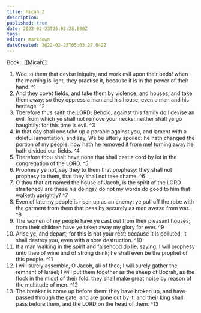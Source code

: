```yaml
---
title: Micah_2
description: 
published: true
date: 2022-02-23T05:03:28.800Z
tags: 
editor: markdown
dateCreated: 2022-02-23T05:03:27.042Z
---
```


 Book:: [[Micah]]
 1. Woe to them that devise iniquity, and work evil upon their beds! when the morning is light, they practise it, because it is in the power of their hand. ^1
 2. And they covet fields, and take them by violence; and houses, and take them away: so they oppress a man and his house, even a man and his heritage. ^2
 3. Therefore thus saith the LORD; Behold, against this family do I devise an evil, from which ye shall not remove your necks; neither shall ye go haughtily: for this time is evil. ^3
 4. In that day shall one take up a parable against you, and lament with a doleful lamentation, and say, We be utterly spoiled: he hath changed the portion of my people: how hath he removed it from me! turning away he hath divided our fields. ^4
 5. Therefore thou shalt have none that shall cast a cord by lot in the congregation of the LORD. ^5
 6. Prophesy ye not, say they to them that prophesy: they shall not prophesy to them, that they shall not take shame. ^6
 7. O thou that art named the house of Jacob, is the spirit of the LORD straitened? are these his doings? do not my words do good to him that walketh uprightly? ^7
 8. Even of late my people is risen up as an enemy: ye pull off the robe with the garment from them that pass by securely as men averse from war. ^8
 9. The women of my people have ye cast out from their pleasant houses; from their children have ye taken away my glory for ever. ^9
 10. Arise ye, and depart; for this is not your rest: because it is polluted, it shall destroy you, even with a sore destruction. ^10
 11. If a man walking in the spirit and falsehood do lie, saying, I will prophesy unto thee of wine and of strong drink; he shall even be the prophet of this people. ^11
 12. I will surely assemble, O Jacob, all of thee; I will surely gather the remnant of Israel; I will put them together as the sheep of Bozrah, as the flock in the midst of their fold: they shall make great noise by reason of the multitude of men. ^12
 13. The breaker is come up before them: they have broken up, and have passed through the gate, and are gone out by it: and their king shall pass before them, and the LORD on the head of them. ^13
